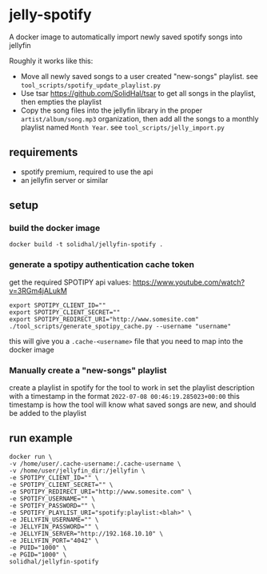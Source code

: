 # jelly-spotify

A docker image to automatically import newly saved spotify songs into jellyfin

Roughly it works like this:
- Move all newly saved songs to a user created "new-songs" playlist. see `tool_scripts/spotify_update_playlist.py`
- Use tsar https://github.com/SolidHal/tsar to get all songs in the playlist, then empties the playlist
- Copy the song files into the jellyfin library in the proper `artist/album/song.mp3` organization, then add all the songs to a monthly playlist named `Month Year`. see `tool_scripts/jelly_import.py`

## requirements
- spotify premium, required to use the api
- an jellyfin server or similar

## setup

### build the docker image

```
docker build -t solidhal/jellyfin-spotify .
```

### generate a spotipy authentication cache token

get the required SPOTIPY api values: https://www.youtube.com/watch?v=3RGm4jALukM

```
export SPOTIPY_CLIENT_ID=""
export SPOTIPY_CLIENT_SECRET=""
export SPOTIPY_REDIRECT_URI="http://www.somesite.com"
./tool_scripts/generate_spotipy_cache.py --username "username"
```
this will give you a `.cache-<username>` file that you need to map into the docker image

### Manually create a "new-songs" playlist
create a playlist in spotify for the tool to work in
set the playlist description with a timestamp in the format `2022-07-08 00:46:19.285023+00:00`
this timestamp is how the tool will know what saved songs are new, and should be added to the playlist

## run example

```
docker run \
-v /home/user/.cache-username:/.cache-username \
-v /home/user/jellyfin_dir:/jellyfin \
-e SPOTIPY_CLIENT_ID="" \
-e SPOTIPY_CLIENT_SECRET="" \
-e SPOTIPY_REDIRECT_URI="http://www.somesite.com" \
-e SPOTIFY_USERNAME="" \
-e SPOTIFY_PASSWORD="" \
-e SPOTIFY_PLAYLIST_URI="spotify:playlist:<blah>" \
-e JELLYFIN_USERNAME="" \
-e JELLYFIN_PASSWORD="" \
-e JELLYFIN_SERVER="http://192.168.10.10" \
-e JELLYFIN_PORT="4042" \
-e PUID="1000" \
-e PGID="1000" \
solidhal/jellyfin-spotify
```

